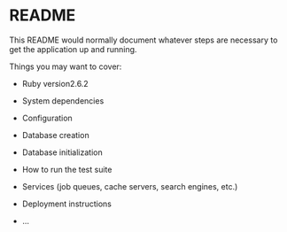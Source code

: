 # README

This README would normally document whatever steps are necessary to get the
application up and running.

Things you may want to cover:

* Ruby version2.6.2

* System dependencies

* Configuration

* Database creation

* Database initialization

* How to run the test suite

* Services (job queues, cache servers, search engines, etc.)

* Deployment instructions

* ...
